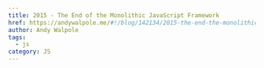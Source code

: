 ```yaml
---
title: 2015 - The End of the Monolithic JavaScript Framework
href: https://andywalpole.me/#!/blog/142134/2015-the-end-the-monolithic-javascript-framework
author: Andy Walpole
tags:
  - js
category: JS
---
```

